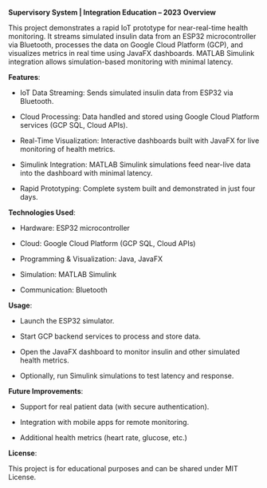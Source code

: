 **Supervisory System | Integration Education – 2023**
**Overview**

This project demonstrates a rapid IoT prototype for near-real-time health monitoring. It streams simulated insulin data from an ESP32 microcontroller via Bluetooth, processes the data on Google Cloud Platform (GCP), and visualizes metrics in real time using JavaFX dashboards. MATLAB Simulink integration allows simulation-based monitoring with minimal latency.

**Features**:

- IoT Data Streaming: Sends simulated insulin data from ESP32 via Bluetooth.

- Cloud Processing: Data handled and stored using Google Cloud Platform services (GCP SQL, Cloud APIs).

- Real-Time Visualization: Interactive dashboards built with JavaFX for live monitoring of health metrics.

- Simulink Integration: MATLAB Simulink simulations feed near-live data into the dashboard with minimal latency.

- Rapid Prototyping: Complete system built and demonstrated in just four days.

**Technologies Used**:

- Hardware: ESP32 microcontroller

- Cloud: Google Cloud Platform (GCP SQL, Cloud APIs)

- Programming & Visualization: Java, JavaFX

- Simulation: MATLAB Simulink

- Communication: Bluetooth

**Usage**:

- Launch the ESP32 simulator.

- Start GCP backend services to process and store data.

- Open the JavaFX dashboard to monitor insulin and other simulated health metrics.

- Optionally, run Simulink simulations to test latency and response.

**Future Improvements**:

- Support for real patient data (with secure authentication).

- Integration with mobile apps for remote monitoring.

- Additional health metrics (heart rate, glucose, etc.)

**License**:

This project is for educational purposes and can be shared under MIT License.
